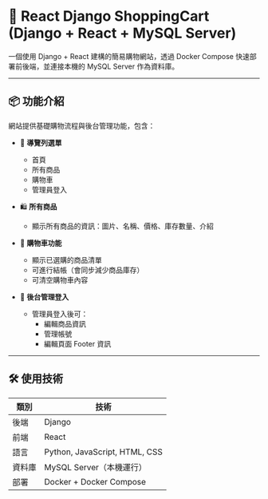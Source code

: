 # 🛒 React Django ShoppingCart (Django + React + MySQL Server)

一個使用 Django + React 建構的簡易購物網站，透過 Docker Compose 快速部署前後端，並連接本機的 MySQL Server 作為資料庫。

---

## 📦 功能介紹

網站提供基礎購物流程與後台管理功能，包含：

- 🔗 **導覽列選單**
  - 首頁
  - 所有商品
  - 購物車
  - 管理員登入

- 🛍️ **所有商品**
  - 顯示所有商品的資訊：圖片、名稱、價格、庫存數量、介紹

- 🛒 **購物車功能**
  - 顯示已選購的商品清單
  - 可進行結帳（會同步減少商品庫存）
  - 可清空購物車內容

- 🔐 **後台管理登入**
  - 管理員登入後可：
    - 編輯商品資訊
    - 管理帳號
    - 編輯頁面 Footer 資訊

---

## 🛠️ 使用技術

| 類別   | 技術           |
|--------|----------------|
| 後端   | Django         |
| 前端   | React          |
| 語言   | Python, JavaScript, HTML, CSS |
| 資料庫 | MySQL Server（本機運行） |
| 部署   | Docker + Docker Compose |
